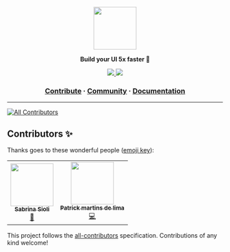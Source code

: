 
<a href="https://fluttervision.com"><p align="center">
<img height=100 src="https://user-images.githubusercontent.com/49681380/158452987-b9544534-c4cb-4d1f-b3fb-8d38000e907f.png"/>

</p></a>
<p align="center">
  <strong>Build your UI 5x faster 🚀</strong>
</p>
<p align="center">
  <a href="https://discord.gg/sd3eh9dkRM">
    <img src="https://img.shields.io/badge/Discord-7289DA?style=for-the-badge&logo=discord&logoColor=white" />
  </a>
<img src="https://img.shields.io/badge/Flutter-%2302569B.svg?style=for-the-badge&logo=Flutter&logoColor=white)"
</p>

<h3 align="center">
  <a href="https://github.com/Knowcode-AI/FlutterVision/issues">Contribute</a>
  <span> · </span>
  <a href="https://discord.gg/sd3eh9dkRM">Community</a>
  <span> · </span>
  <a href="https://docs.knowcode.app/">Documentation</a>
</h3>

---
<!-- ALL-CONTRIBUTORS-BADGE:START - Do not remove or modify this section -->
[![All Contributors](https://img.shields.io/badge/all_contributors-2-orange.svg?style=flat-square)](#contributors-)
<!-- ALL-CONTRIBUTORS-BADGE:END -->
## Contributors ✨

Thanks goes to these wonderful people ([emoji key](https://allcontributors.org/docs/en/emoji-key)):

<!-- ALL-CONTRIBUTORS-LIST:START - Do not remove or modify this section -->
<!-- prettier-ignore-start -->
<!-- markdownlint-disable -->
<table>
  <tr>
    <td align="center"><a href="https://github.com/SabrinaSioli"><img src="https://avatars.githubusercontent.com/u/26391253?v=4?s=100" width="100px;" alt=""/><br /><sub><b>Sabrina Sioli</b></sub></a><br /><a href="https://github.com/Knowcode-AI/FlutterVision/issues?q=author%3ASabrinaSioli" title="Bug reports">🐛</a></td>
    <td align="center"><a href="https://github.com/pattrickx"><img src="https://avatars.githubusercontent.com/u/32752004?v=4?s=100" width="100px;" alt=""/><br /><sub><b>Patrick martins de lima</b></sub></a><br /><a href="https://github.com/Knowcode-AI/FlutterVision/commits?author=pattrickx" title="Code">💻</a></td>
  </tr>
</table>

<!-- markdownlint-restore -->
<!-- prettier-ignore-end -->

<!-- ALL-CONTRIBUTORS-LIST:END -->

This project follows the [all-contributors](https://github.com/all-contributors/all-contributors) specification. Contributions of any kind welcome!
